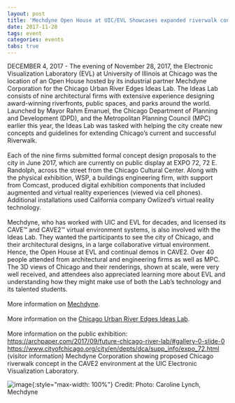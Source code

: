 ```yaml
---
layout: post
title: 'Mechdyne Open House at UIC/EVL Showcases expanded riverwalk concepts for Chicago'
date: 2017-11-28
tags: event
categories: events
tabs: true
---
```


DECEMBER 4, 2017 - The evening of November 28, 2017, the Electronic Visualization Laboratory (EVL) at University of Illinois at Chicago was the location of an Open House hosted by its industrial partner Mechdyne Corporation for the Chicago Urban River Edges Ideas Lab. The Ideas Lab consists of nine architectural firms with extensive experience designing award-winning riverfronts, public spaces, and parks around the world. Launched by Mayor Rahm Emanuel, the Chicago Department of Planning and Development (DPD), and the Metropolitan Planning Council (MPC) earlier this year, the Ideas Lab was tasked with helping the city create new concepts and guidelines for extending Chicago&rsquo;s current and successful Riverwalk.<br><br>
Each of the nine firms submitted formal concept design proposals to the city in June 2017, which are currently on public display at EXPO 72, 72 E. Randolph, across the street from the Chicago Cultural Center. Along with the physical exhibition, WSP, a buildings engineering firm, with support from Comcast, produced digital exhibition components that included augmented and virtual reality experiences (viewed via cell phones). Additional installations used California company Owlized&rsquo;s virtual reality technology.<br><br>
Mechdyne, who has worked with UIC and EVL for decades, and licensed its CAVE&trade; and CAVE2&trade; virtual environment systems, is also involved with the Ideas Lab. They wanted the participants to see the city of Chicago, and their architectural designs, in a large collaborative virtual environment. Hence, the Open House at EVL and continual demos in CAVE2. Over 40 people attended from architectural and engineering firms as well as MPC. The 3D views of Chicago and their renderings, shown at scale, were very well received, and attendees also appreciated learning more about EVL and understanding how they might make use of both the Lab&rsquo;s technology and its talented students.<br><br>
More information on <a href="https://www.mechdyne.com/3d-visualization-and-virtual-reality.aspx">Mechdyne</a>.<br><br>
More information on the <a href="https://archpaper.com/2017/03/chicago-urban-river-edges-ideas-lab/
">Chicago Urban River Edges Ideas Lab</a>.<br><br>
More information on the public exhibition:<br>
<a href="https://archpaper.com/2017/09/future-chicago-river-lab/#gallery-0-slide-0">https://archpaper.com/2017/09/future-chicago-river-lab/#gallery-0-slide-0</a><br>
<a href="https://www.cityofchicago.org/city/en/depts/dca/supp_info/expo_72.html">https://www.cityofchicago.org/city/en/depts/dca/supp_info/expo_72.html</a> (visitor information)
Mechdyne Corporation showing proposed Chicago riverwalk concept in the CAVE2 environment at the UIC Electronic Visualization Laboratory.

![image](https://www.evl.uic.edu/output/originals/mechdyne_cave2-112817.jpg-srcw.jpg){:style="max-width: 100%"}
Credit: Photo: Caroline Lynch, Mechdyne

